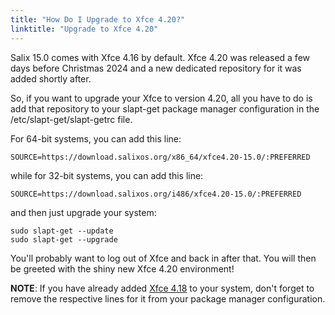 ```yaml
---
title: "How Do I Upgrade to Xfce 4.20?"
linktitle: "Upgrade to Xfce 4.20"
---
```


Salix 15.0 comes with Xfce 4.16 by default. Xfce 4.20 was released a few days
before Christmas 2024 and a new dedicated repository for it was added shortly after.

So, if you want to upgrade your Xfce to version 4.20, all you have to do is add
that repository to your slapt-get package manager configuration in the
/etc/slapt-get/slapt-getrc file.

For 64-bit systems, you can add this line:

```
SOURCE=https://download.salixos.org/x86_64/xfce4.20-15.0/:PREFERRED
```

while for 32-bit systems, you can add this line:

```
SOURCE=https://download.salixos.org/i486/xfce4.20-15.0/:PREFERRED
```

and then just upgrade your system:

```
sudo slapt-get --update
sudo slapt-get --upgrade
```

You'll probably want to log out of Xfce and back in after that. You will then
be greeted with the shiny new Xfce 4.20 environment!

**NOTE**: If you have already added
[Xfce 4.18](/faq/upgrade-xfce-to-4.18/) to your system, don't forget to remove
the respective lines for it from your package manager configuration.
